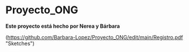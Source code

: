 # Proyecto_ONG
**Este proyecto está hecho por Nerea y Bárbara**

(https://github.com/Barbara-Lopez/Proyecto_ONG/edit/main/Registro.pdf "Sketches")
